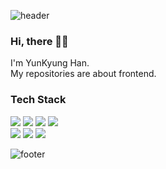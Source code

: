 ![header](https://capsule-render.vercel.app/api?color=F1E1A6&text=YUNKYUNG_HAN&fontAlignY=30&height=250&fontColor=303030&fontSize=50)


  
### Hi, there 👋🏻 <br> 
  I'm YunKyung Han. <br>
  My repositories are about frontend.


  
### Tech Stack

  <img src="https://img.shields.io/badge/HTML5-E34F26?style=flat-square&logo=HTML5&logoColor=white"/></a> 
  <img src="https://img.shields.io/badge/CSS3-1572B6?style=flat-square&logo=CSS3&logoColor=white"/></a> 
  <img src="https://img.shields.io/badge/JavaScript-F7DF1E?style=flat-square&logo=JavaScript&logoColor=white"/></a> 
  <img src="https://img.shields.io/badge/Vue.js-4FC08D?style=flat-square&logo=Vue.js&logoColor=white"/></a> <br>
  <img src="https://img.shields.io/badge/Node.js-339933?style=flat-square&logo=Node.js&logoColor=white"/></a> 
  <img src="https://img.shields.io/badge/Microsoft SQL Server-CC2927?style=flat-square&logo=Microsoft SQL Server&logoColor=white"/></a> 
  <img src="https://img.shields.io/badge/Oracle-F80000?style=flat-square&logo=Oracle&logoColor=white"/></a>


![footer](https://capsule-render.vercel.app/api?section=footer&color=CDE4AD&height=250)


